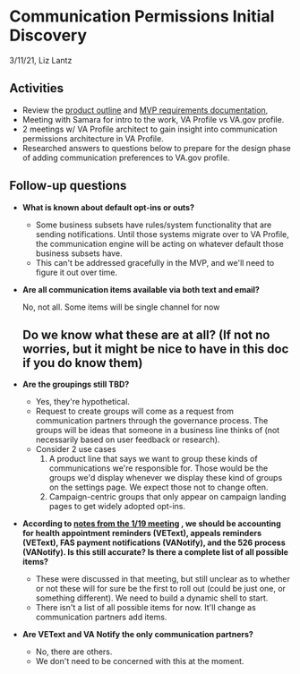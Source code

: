 # Communication Permissions Initial Discovery

3/11/21, Liz Lantz

## Activities

- Review the [product outline](https://github.com/department-of-veterans-affairs/va.gov-team/blob/master/products/identity-personalization/notifications/notification-preferences/README.md) and [MVP requirements documentation](https://github.com/department-of-veterans-affairs/va.gov-team/blob/master/products/identity-personalization/notifications/notification-preferences/product/communications-permissions-mvp-definition.md), 
- Meeting with Samara for intro to the work, VA Profile vs VA.gov profile. 
- 2 meetings w/ VA Profile architect to gain insight into communication permissions architecture in VA Profile.
- Researched answers to questions below to prepare for the design phase of adding communication preferences to VA.gov profile.

## Follow-up questions

- **What is known about default opt-ins or outs?**

  - Some business subsets have rules/system functionality that are sending notifications. Until those systems migrate over to VA Profile, the communication engine will be acting on whatever default those business subsets have.
  - This can't be addressed gracefully in the MVP, and we'll need to figure it out over time.

- **Are all communication items available via both text and email?**

  No, not all. Some items will be single channel for now
  
  ## Do we know what these are at all? (If not no worries, but it might be nice to have in this doc if you do know them)

- **Are the groupings still TBD?**

  - Yes, they're hypothetical. 
  - Request to create groups will come as a request from communication partners through the governance process.  The groups will be ideas that someone in a business line thinks of (not necessarily based on user feedback or research).
  - Consider 2 use cases
    1. A product line that says we want to group these kinds of communications we're responsible for.  Those would be the groups we'd display whenever we display these kind of groups on the settings page.  We expect those not to change often.
    2. Campaign-centric groups that only appear on campaign landing pages to get widely adopted opt-ins.

- **According to [notes from the 1/19 meeting](https://github.com/department-of-veterans-affairs/va.gov-team/blob/master/products/identity-personalization/notifications/notification-preferences/meeting-notes/1.19.21_Chat%20with%20Terry%20and%20team.md#selection-option-communication-items-eg-health-care-appointment-reminders-prescription-updates-etc) , we should be accounting for health appointment reminders (VEText), appeals reminders (VEText), FAS payment notifications (VANotify), and the 526 process (VANotify). Is this still accurate? Is there a complete list of all possible items?**

  - These were discussed in that meeting, but still unclear as to whether or not these will for sure be the first to roll out (could be just one, or something different). We need to build a dynamic shell to start.
  - There isn't a list of all possible items for now. It'll change as communication partners add items.

- **Are VEText and VA Notify the only communication partners?**

  - No, there are others.
  - We don't need to be concerned with this at the moment.
